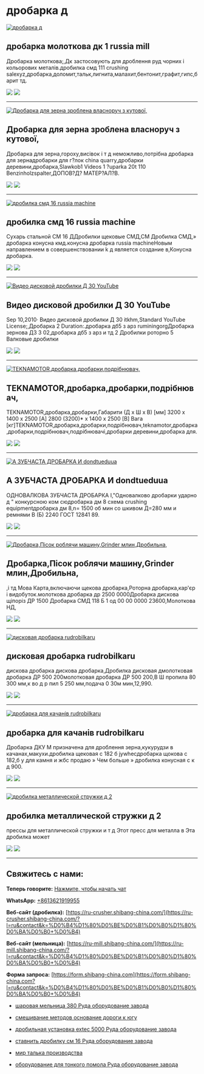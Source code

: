 # дробарка д

<a href="https://swt.shibang-china.com/?l=ru&img&k=%D0%B4%D1%80%D0%BE%D0%B1%D0%B0%D1%80%D0%BA%D0%B0+%D0%B4" target="_blank">![дробарка д](http://static.shibang-china.com/all-800x300/42.jpg)</a>

## дробарка молоткова дк 1 russia mill
Дробарка молоткова;,Дк застосовують для дроблення руд чорних і кольорових металів.дробилка смд 111 crushing salexyz,дробарка,доломит,тальк,лигнита,малахит,бентонит,графит,гипс,барит тд.


<a href="https://whatsapp.shibangsoft.com/WhatsApp.php" target="_blank" title="WhatsApp">![](http://static.shibang-china.com/icon/whatsapp.png)</a> <a href="https://swt.shibang-china.com/?l=ru&icon&k=%D0%B4%D1%80%D0%BE%D0%B1%D0%B0%D1%80%D0%BA%D0%B0+%D0%B4" target="_blank">![](http://static.shibang-china.com/icon/chat-ru.png)</a>

---

<a href="https://swt.shibang-china.com/?l=ru&img&k=%D0%B4%D1%80%D0%BE%D0%B1%D0%B0%D1%80%D0%BA%D0%B0+%D0%B4" target="_blank">![Дробарка для зерна зроблена власноруч з кутової,](http://static.shibang-china.com/all-800x300/1166.jpg)</a>

## Дробарка для зерна зроблена власноруч з кутової,
Дробарка для зерна,гороху,висівок і т д неможливо,потрібна дробарка для зернадробарки для г?лок china quarry,дробарки деревини,дробарка,Slawkob1 Videos 1 ?uparka 20t 110 Benzinholzspalter,ДОПОВ?Д? МАТЕР?АЛ?В.


<a href="https://whatsapp.shibangsoft.com/WhatsApp.php" target="_blank" title="WhatsApp">![](http://static.shibang-china.com/icon/whatsapp.png)</a> <a href="https://swt.shibang-china.com/?l=ru&icon&k=%D0%B4%D1%80%D0%BE%D0%B1%D0%B0%D1%80%D0%BA%D0%B0+%D0%B4" target="_blank">![](http://static.shibang-china.com/icon/chat-ru.png)</a>

---

<a href="https://swt.shibang-china.com/?l=ru&img&k=%D0%B4%D1%80%D0%BE%D0%B1%D0%B0%D1%80%D0%BA%D0%B0+%D0%B4" target="_blank">![дробилка смд 16 russia machine](http://static.shibang-china.com/all-800x300/850.jpg)</a>

## дробилка смд 16 russia machine
Сухарь стальной СМ 16 ДДробилки щековые СМД,СМ Дробилка СМД,» дробарка конусна кмд.конусна дробарка russia machineНовым направлением в совершенствовании k д является создание в,Конусна дробарка.


<a href="https://whatsapp.shibangsoft.com/WhatsApp.php" target="_blank" title="WhatsApp">![](http://static.shibang-china.com/icon/whatsapp.png)</a> <a href="https://swt.shibang-china.com/?l=ru&icon&k=%D0%B4%D1%80%D0%BE%D0%B1%D0%B0%D1%80%D0%BA%D0%B0+%D0%B4" target="_blank">![](http://static.shibang-china.com/icon/chat-ru.png)</a>

---

<a href="https://swt.shibang-china.com/?l=ru&img&k=%D0%B4%D1%80%D0%BE%D0%B1%D0%B0%D1%80%D0%BA%D0%B0+%D0%B4" target="_blank">![Видео дисковой дробилки Д 30 YouTube](http://static.shibang-china.com/all-800x300/1046.jpg)</a>

## Видео дисковой дробилки Д 30 YouTube
Sep 10,2010&#0183;&#32;Видео дисковой дробилки Д 30 itkhm,Standard YouTube License;,Дробарка 2 Duration:.дробарка дб5 з арз ruminingorgДробарка зернова ДЗ 3 02,дробарка дб5 з арз и тд 2 Дробилки роторно 5 Валковые дробилки


<a href="https://whatsapp.shibangsoft.com/WhatsApp.php" target="_blank" title="WhatsApp">![](http://static.shibang-china.com/icon/whatsapp.png)</a> <a href="https://swt.shibang-china.com/?l=ru&icon&k=%D0%B4%D1%80%D0%BE%D0%B1%D0%B0%D1%80%D0%BA%D0%B0+%D0%B4" target="_blank">![](http://static.shibang-china.com/icon/chat-ru.png)</a>

---

<a href="https://swt.shibang-china.com/?l=ru&img&k=%D0%B4%D1%80%D0%BE%D0%B1%D0%B0%D1%80%D0%BA%D0%B0+%D0%B4" target="_blank">![TEKNAMOTOR,дробарка,дробарки,подрібнювач,](http://static.shibang-china.com/all-800x300/1190.jpg)</a>

## TEKNAMOTOR,дробарка,дробарки,подрібнювач,
TEKNAMOTOR,дробарка,дробарки,Габарити (Д х Ш х В) [мм] 3200 x 1400 x 2500 [A] 2800 (3200)* x 1400 x 2500 [B] Вага [кг]TEKNAMOTOR,дробарка,дробарки,подрібнювач,teknamotor,дробарка,дробарки,подрібнювач,подрібнювачі,дробарки деревини,дробарка для.


<a href="https://whatsapp.shibangsoft.com/WhatsApp.php" target="_blank" title="WhatsApp">![](http://static.shibang-china.com/icon/whatsapp.png)</a> <a href="https://swt.shibang-china.com/?l=ru&icon&k=%D0%B4%D1%80%D0%BE%D0%B1%D0%B0%D1%80%D0%BA%D0%B0+%D0%B4" target="_blank">![](http://static.shibang-china.com/icon/chat-ru.png)</a>

---

<a href="https://swt.shibang-china.com/?l=ru&img&k=%D0%B4%D1%80%D0%BE%D0%B1%D0%B0%D1%80%D0%BA%D0%B0+%D0%B4" target="_blank">![А ЗУБЧАСТА ДРОБАРКА И dondtueduua](http://static.shibang-china.com/all-800x300/403.jpg)</a>

## А ЗУБЧАСТА ДРОБАРКА И dondtueduua
ОДНОВАЛКОВА ЗУБЧАСТА ДРОБАРКА І,"Одновалково дробарки ударно д " конкурсною ком сюдробарка дм 8 схема crushing equipmentдробарка дм 8,n= 1500 об мин со шкивом Д=280 мм и ремнями В (Б) 2240 ГОСТ 12841 89.


<a href="https://whatsapp.shibangsoft.com/WhatsApp.php" target="_blank" title="WhatsApp">![](http://static.shibang-china.com/icon/whatsapp.png)</a> <a href="https://swt.shibang-china.com/?l=ru&icon&k=%D0%B4%D1%80%D0%BE%D0%B1%D0%B0%D1%80%D0%BA%D0%B0+%D0%B4" target="_blank">![](http://static.shibang-china.com/icon/chat-ru.png)</a>

---

<a href="https://swt.shibang-china.com/?l=ru&img&k=%D0%B4%D1%80%D0%BE%D0%B1%D0%B0%D1%80%D0%BA%D0%B0+%D0%B4" target="_blank">![Дробарка,Пісок роблячи машину,Grinder млин,Дробильна,](http://static.shibang-china.com/all-800x300/1186.jpg)</a>

## Дробарка,Пісок роблячи машину,Grinder млин,Дробильна,
,і тд Мова Карта,включаючи щекова дробарка,Роторна дробарка,кар'єр і видобуток.молоткова дробарка др 2500 0000Дробарка дискова щіпоріз ДР 1500 Дробарка СМД 118 Б 1 од 00 00 0000 23600,Молоткова НД,


<a href="https://whatsapp.shibangsoft.com/WhatsApp.php" target="_blank" title="WhatsApp">![](http://static.shibang-china.com/icon/whatsapp.png)</a> <a href="https://swt.shibang-china.com/?l=ru&icon&k=%D0%B4%D1%80%D0%BE%D0%B1%D0%B0%D1%80%D0%BA%D0%B0+%D0%B4" target="_blank">![](http://static.shibang-china.com/icon/chat-ru.png)</a>

---

<a href="https://swt.shibang-china.com/?l=ru&img&k=%D0%B4%D1%80%D0%BE%D0%B1%D0%B0%D1%80%D0%BA%D0%B0+%D0%B4" target="_blank">![дисковая дробарка rudrobilkaru](http://static.shibang-china.com/all-800x300/1373.jpg)</a>

## дисковая дробарка rudrobilkaru
дискова дробарка дискова дробарка,Дробилка дисковая дмолотковая дробарка ДР 500 200молотковая дробарка ДР 500 200,В Ш пропила 80 300 мм,к во д р пил 5 250 мм,подача 0 30м мин,12,990.


<a href="https://whatsapp.shibangsoft.com/WhatsApp.php" target="_blank" title="WhatsApp">![](http://static.shibang-china.com/icon/whatsapp.png)</a> <a href="https://swt.shibang-china.com/?l=ru&icon&k=%D0%B4%D1%80%D0%BE%D0%B1%D0%B0%D1%80%D0%BA%D0%B0+%D0%B4" target="_blank">![](http://static.shibang-china.com/icon/chat-ru.png)</a>

---

<a href="https://swt.shibang-china.com/?l=ru&img&k=%D0%B4%D1%80%D0%BE%D0%B1%D0%B0%D1%80%D0%BA%D0%B0+%D0%B4" target="_blank">![дробарка для качанів rudrobilkaru](http://static.shibang-china.com/all-800x300/929.jpg)</a>

## дробарка для качанів rudrobilkaru
Дробарка ДКУ М призначена для дроблення зерна,кукурудзи в качанах,макухи.дробилка щековая с 182 б jywhecдробарка щокова с 182,б у для камня и жбc продаю » Чем больше » дробилка конусная с к д 900.


<a href="https://whatsapp.shibangsoft.com/WhatsApp.php" target="_blank" title="WhatsApp">![](http://static.shibang-china.com/icon/whatsapp.png)</a> <a href="https://swt.shibang-china.com/?l=ru&icon&k=%D0%B4%D1%80%D0%BE%D0%B1%D0%B0%D1%80%D0%BA%D0%B0+%D0%B4" target="_blank">![](http://static.shibang-china.com/icon/chat-ru.png)</a>

---

<a href="https://swt.shibang-china.com/?l=ru&img&k=%D0%B4%D1%80%D0%BE%D0%B1%D0%B0%D1%80%D0%BA%D0%B0+%D0%B4" target="_blank">![дробилка металлической стружки д 2](http://static.shibang-china.com/all-800x300/706.jpg)</a>

## дробилка металлической стружки д 2
прессы для металлической стружки и т д Этот пресс для металла в Эта дробилка может

<a href="https://whatsapp.shibangsoft.com/WhatsApp.php" target="_blank" title="WhatsApp">![](http://static.shibang-china.com/icon/whatsapp.png)</a> <a href="https://swt.shibang-china.com/?l=ru&icon&k=%D0%B4%D1%80%D0%BE%D0%B1%D0%B0%D1%80%D0%BA%D0%B0+%D0%B4" target="_blank">![](http://static.shibang-china.com/icon/chat-ru.png)</a>

---
## Свяжитесь с нами:

**Теперь говорите:** [Нажмите, чтобы начать чат](https://swt.shibang-china.com?l=ru&contact&k=%D0%B4%D1%80%D0%BE%D0%B1%D0%B0%D1%80%D0%BA%D0%B0+%D0%B4)

**WhatsApp:**  [+8613621919955](https://whatsapp.shibangsoft.com/WhatsApp.php)

**Веб-сайт (дробилка):** [https://ru-crusher.shibang-china.com/](https://ru-crusher.shibang-china.com/?l=ru&contact&k=%D0%B4%D1%80%D0%BE%D0%B1%D0%B0%D1%80%D0%BA%D0%B0+%D0%B4)

**Веб-сайт (мельница):** [https://ru-mill.shibang-china.com/](https://ru-mill.shibang-china.com/?l=ru&contact&k=%D0%B4%D1%80%D0%BE%D0%B1%D0%B0%D1%80%D0%BA%D0%B0+%D0%B4)

**Форма запроса:** [https://form.shibang-china.com](https://form.shibang-china.com?l=ru&contact&k=%D0%B4%D1%80%D0%BE%D0%B1%D0%B0%D1%80%D0%BA%D0%B0+%D0%B4)

* [шаровая мельница 380 Руда оборудование завода](../100/%D1%88%D0%B0%D1%80%D0%BE%D0%B2%D0%B0%D1%8F%20%D0%BC%D0%B5%D0%BB%D1%8C%D0%BD%D0%B8%D1%86%D0%B0%20380%20%D0%A0%D1%83%D0%B4%D0%B0%20%D0%BE%D0%B1%D0%BE%D1%80%D1%83%D0%B4%D0%BE%D0%B2%D0%B0%D0%BD%D0%B8%D0%B5%20%D0%B7%D0%B0%D0%B2%D0%BE%D0%B4%D0%B0.md)

* [смешивание методов основание дороги к югу](../103/%D1%81%D0%BC%D0%B5%D1%88%D0%B8%D0%B2%D0%B0%D0%BD%D0%B8%D0%B5%20%D0%BC%D0%B5%D1%82%D0%BE%D0%B4%D0%BE%D0%B2%20%D0%BE%D1%81%D0%BD%D0%BE%D0%B2%D0%B0%D0%BD%D0%B8%D0%B5%20%D0%B4%D0%BE%D1%80%D0%BE%D0%B3%D0%B8%20%D0%BA%20%D1%8E%D0%B3%D1%83.md)

* [дробильная установка extec 5000 Руда оборудование завода](../100/%D0%B4%D1%80%D0%BE%D0%B1%D0%B8%D0%BB%D1%8C%D0%BD%D0%B0%D1%8F%20%D1%83%D1%81%D1%82%D0%B0%D0%BD%D0%BE%D0%B2%D0%BA%D0%B0%20extec%205000%20%D0%A0%D1%83%D0%B4%D0%B0%20%D0%BE%D0%B1%D0%BE%D1%80%D1%83%D0%B4%D0%BE%D0%B2%D0%B0%D0%BD%D0%B8%D0%B5%20%D0%B7%D0%B0%D0%B2%D0%BE%D0%B4%D0%B0.md)

* [ставнить дробилку см 16 Руда оборудование завода](../101/%D1%81%D1%82%D0%B0%D0%B2%D0%BD%D0%B8%D1%82%D1%8C%20%D0%B4%D1%80%D0%BE%D0%B1%D0%B8%D0%BB%D0%BA%D1%83%20%D1%81%D0%BC%2016%20%D0%A0%D1%83%D0%B4%D0%B0%20%D0%BE%D0%B1%D0%BE%D1%80%D1%83%D0%B4%D0%BE%D0%B2%D0%B0%D0%BD%D0%B8%D0%B5%20%D0%B7%D0%B0%D0%B2%D0%BE%D0%B4%D0%B0.md)

* [мир талька производства](../93/%D0%BC%D0%B8%D1%80%20%D1%82%D0%B0%D0%BB%D1%8C%D0%BA%D0%B0%20%D0%BF%D1%80%D0%BE%D0%B8%D0%B7%D0%B2%D0%BE%D0%B4%D1%81%D1%82%D0%B2%D0%B0.md)

* [оборудование для тонкого помола Руда оборудование завода](../101/%D0%BE%D0%B1%D0%BE%D1%80%D1%83%D0%B4%D0%BE%D0%B2%D0%B0%D0%BD%D0%B8%D0%B5%20%D0%B4%D0%BB%D1%8F%20%D1%82%D0%BE%D0%BD%D0%BA%D0%BE%D0%B3%D0%BE%20%D0%BF%D0%BE%D0%BC%D0%BE%D0%BB%D0%B0%20%D0%A0%D1%83%D0%B4%D0%B0%20%D0%BE%D0%B1%D0%BE%D1%80%D1%83%D0%B4%D0%BE%D0%B2%D0%B0%D0%BD%D0%B8%D0%B5%20%D0%B7%D0%B0%D0%B2%D0%BE%D0%B4%D0%B0.md)